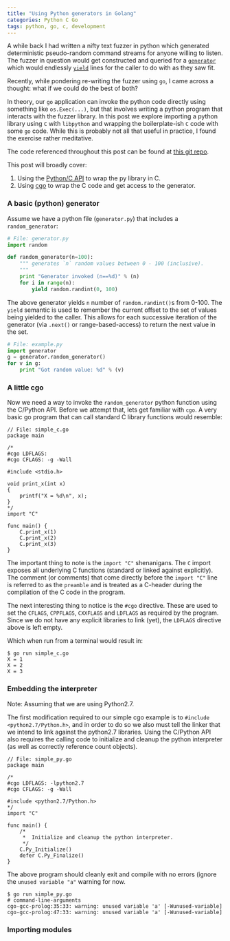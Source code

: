 ```yaml
---
title: "Using Python generators in Golang"
categories: Python C Go
tags: python, go, c, development
---
```


A while back I had written a nifty text fuzzer in python which generated deterministic pseudo-random command streams for anyone willing to listen. The fuzzer in question would get constructed and queried for a [`generator`](https://wiki.python.org/moin/Generators) which would endlessly [`yield`]() lines for the caller to do with as they saw fit.

Recently, while pondering re-writing the fuzzer using `go`, I came across a thought: what if we could do the best of both?

In theory, our `go` application can invoke the python code directly using something like `os.Exec(...)`, but that involves writing a python program that interacts with the fuzzer library. In this post we explore importing a python library using `C` with `libpython` and wrapping the boilerplate-ish `C` code with some `go` code. While this is probably not all that useful in practice, I found the exercise rather meditative.

The code referenced throughout this post can be found at [this git repo](https://github.com/sabhiram/py-c-go).

This post will broadly cover:
1. Using the [Python/C API](https://docs.python.org/2/c-api/index.html) to wrap the py library in C.
2. Using [cgo](https://golang.org/cmd/cgo/) to wrap the C code and get access to the generator.

### A basic (python) generator

Assume we have a python file (`generator.py`) that includes a `random_generator`:

```python
# File: generator.py
import random

def random_generator(n=100):
    """ generates `n` random values between 0 - 100 (inclusive).
    """
    print "Generator invoked (n==%d)" % (n)
    for i in range(n):
        yield random.randint(0, 100)
```

The above generator yields `n` number of `random.randint()`s from 0-100. The `yield` semantic is used to remember the current offset to the set of values being yielded to the caller. This allows for each successive iteration of the generator (via `.next()` or range-based-access) to return the next value in the set.

```python
# File: example.py
import generator
g = generator.random_generator()
for v in g:
    print "Got random value: %d" % (v)
```

### A little cgo

Now we need a way to invoke the `random_generator` python function using the C/Python API. Before we attempt that, lets get familiar with `cgo`.  A very basic go program that can call standard C library functions would resemble:

```golang
// File: simple_c.go
package main

/*
#cgo LDFLAGS:
#cgo CFLAGS: -g -Wall

#include <stdio.h>

void print_x(int x)
{
    printf("X = %d\n", x);
}
*/
import "C"

func main() {
    C.print_x(1)
    C.print_x(2)
    C.print_x(3)
}
```

The important thing to note is the `import "C"` shenanigans. The `C` import exposes all underlying C functions (standard or linked against explicitly). The comment (or comments) that come directly before the `import "C"` line is referred to as the `preamble` and is treated as a C-header during the compilation of the C code in the program.

The next interesting thing to notice is the `#cgo` directive. These are used to set the `CFLAGS`, `CPPFLAGS`, `CXXFLAGS` and `LDFLAGS` as required by the program. Since we do not have any explicit libraries to link (yet), the `LDFLAGS` directive above is left empty.

Which when run from a terminal would result in:
```shell
$ go run simple_c.go
X = 1
X = 2
X = 3
```

### Embedding the interpreter

Note: Assuming that we are using Python2.7.

The first modification required to our simple cgo example is to `#include <python2.7/Python.h>`, and in order to do so we also must tell the linker that we intend to link against the python2.7 libraries. Using the C/Python API also requires the calling code to initialize and cleanup the python interpreter (as well as correctly reference count objects).

```golang
// File: simple_py.go
package main

/*
#cgo LDFLAGS: -lpython2.7
#cgo CFLAGS: -g -Wall

#include <python2.7/Python.h>
*/
import "C"

func main() {
    /*
     *  Initialize and cleanup the python interpreter.
     */
    C.Py_Initialize()
    defer C.Py_Finalize()
}
```

The above program should cleanly exit and compile with no errors (ignore the `unused variable "a"` warning for now.

```shell
$ go run simple_py.go
# command-line-arguments
cgo-gcc-prolog:35:33: warning: unused variable 'a' [-Wunused-variable]
cgo-gcc-prolog:47:33: warning: unused variable 'a' [-Wunused-variable]
```

### Importing modules
